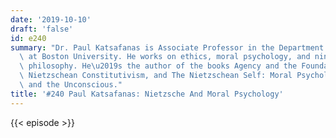 ```yaml
---
date: '2019-10-10'
draft: 'false'
id: e240
summary: "Dr. Paul Katsafanas is Associate Professor in the Department of Philosophy\
  \ at Boston University. He works on ethics, moral psychology, and nineteenth-century\
  \ philosophy. He\u2019s the author of the books Agency and the Foundations of Ethics:\
  \ Nietzschean Constitutivism, and The Nietzschean Self: Moral Psychology, Agency,\
  \ and the Unconscious."
title: '#240 Paul Katsafanas: Nietzsche And Moral Psychology'
---
```

{{< episode >}}
